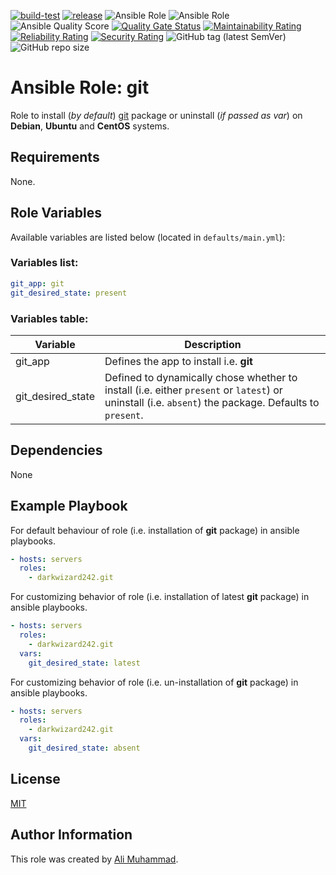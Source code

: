 [![build-test](https://github.com/darkwizard242/ansible-role-git/workflows/build-and-test/badge.svg?branch=master)](https://github.com/darkwizard242/ansible-role-git/actions?query=workflow%3Abuild-and-test) [![release](https://github.com/darkwizard242/ansible-role-git/workflows/release/badge.svg)](https://github.com/darkwizard242/ansible-role-git/actions?query=workflow%3Arelease) ![Ansible Role](https://img.shields.io/ansible/role/42239?color=dark%20green%20) ![Ansible Role](https://img.shields.io/ansible/role/d/42239?label=role%20downloads) ![Ansible Quality Score](https://img.shields.io/ansible/quality/42239?label=ansible%20quality%20score) [![Quality Gate Status](https://sonarcloud.io/api/project_badges/measure?project=ansible-role-git&metric=alert_status)](https://sonarcloud.io/dashboard?id=ansible-role-git) [![Maintainability Rating](https://sonarcloud.io/api/project_badges/measure?project=ansible-role-git&metric=sqale_rating)](https://sonarcloud.io/dashboard?id=ansible-role-git) [![Reliability Rating](https://sonarcloud.io/api/project_badges/measure?project=ansible-role-git&metric=reliability_rating)](https://sonarcloud.io/dashboard?id=ansible-role-git) [![Security Rating](https://sonarcloud.io/api/project_badges/measure?project=ansible-role-git&metric=security_rating)](https://sonarcloud.io/dashboard?id=ansible-role-git) ![GitHub tag (latest SemVer)](https://img.shields.io/github/tag/darkwizard242/ansible-role-git?label=release) ![GitHub repo size](https://img.shields.io/github/repo-size/darkwizard242/ansible-role-git?color=orange&style=flat-square)

# Ansible Role: git

Role to install (_by default_) [git](https://git-scm.com/) package or uninstall (_if passed as var_) on **Debian**, **Ubuntu** and **CentOS** systems.

## Requirements

None.

## Role Variables

Available variables are listed below (located in `defaults/main.yml`):

### Variables list:

```yaml
git_app: git
git_desired_state: present
```

### Variables table:

Variable          | Description
----------------- | ----------------------------------------------------------------------------------------------------------------------------------------------------
git_app           | Defines the app to install i.e. **git**
git_desired_state | Defined to dynamically chose whether to install (i.e. either `present` or `latest`) or uninstall (i.e. `absent`) the package. Defaults to `present`.

## Dependencies

None

## Example Playbook

For default behaviour of role (i.e. installation of **git** package) in ansible playbooks.

```yaml
- hosts: servers
  roles:
    - darkwizard242.git
```

For customizing behavior of role (i.e. installation of latest **git** package) in ansible playbooks.

```yaml
- hosts: servers
  roles:
    - darkwizard242.git
  vars:
    git_desired_state: latest
```

For customizing behavior of role (i.e. un-installation of **git** package) in ansible playbooks.

```yaml
- hosts: servers
  roles:
    - darkwizard242.git
  vars:
    git_desired_state: absent
```

## License

[MIT](https://github.com/darkwizard242/ansible-role-git/blob/master/LICENSE)

## Author Information

This role was created by [Ali Muhammad](https://www.linkedin.com/in/ali-muhammad-759791130/).
